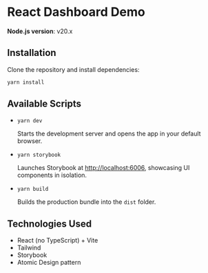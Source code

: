 # React Dashboard Demo

**Node.js version**: v20.x

## Installation

Clone the repository and install dependencies:

```bash
yarn install
````

## Available Scripts

* `yarn dev`

  Starts the development server and opens the app in your default browser.

* `yarn storybook`

  Launches Storybook at [http://localhost:6006](http://localhost:6006), showcasing UI components in isolation.

* `yarn build`

  Builds the production bundle into the `dist` folder.

## Technologies Used

* React (no TypeScript) + Vite
* Tailwind
* Storybook
* Atomic Design pattern
